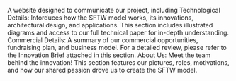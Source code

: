 A website designed to communicate our project, including Technological Details: Intorduces how the SFTW model works, its innovations, architectural design, and applications. This section includes illustrated diagrams and access to our full technical paper for in-depth understanding.
Commercial Details: A summary of our commercial opportunities, fundraising plan, and business model. For a detailed review, please refer to the Innovation Brief attached in this section.
About Us: Meet the team behind the innovation! This section features our pictures, roles, motivations, and how our shared passion drove us to create the SFTW model.
